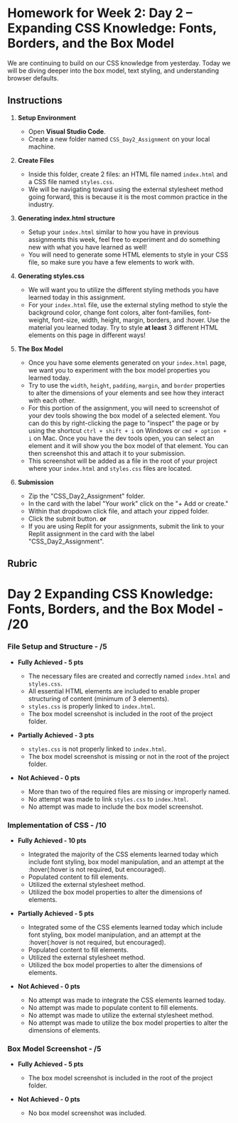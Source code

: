 # Homework for Week 2: Day 2 – Expanding CSS Knowledge: Fonts, Borders, and the Box Model

We are continuing to build on our CSS knowledge from yesterday. Today we will be diving deeper into the box model, text styling, and understanding browser defaults.

## Instructions

1. **Setup Environment**

   - Open **Visual Studio Code**.
   - Create a new folder named `CSS_Day2_Assignment` on your local machine.

2. **Create Files**

   - Inside this folder, create 2 files: an HTML file named `index.html` and a CSS file named `styles.css`.
   - We will be navigating toward using the external stylesheet method going forward, this is because it is the most common practice in the industry.

3. **Generating index.html structure**

    - Setup your `index.html` similar to how you have in previous assignments this week, feel free to experiment and do something new with what you have learned as well!
    - You will need to generate some HTML elements to style in your CSS file, so make sure you have a few elements to work with.

4. **Generating styles.css**

      - We will want you to utilize the different styling methods you have learned today in this assignment.
      - For your `index.html` file, use the external styling method to style the background color, change font colors, alter font-families, font-weight, font-size, width, height, margin, borders, and :hover. Use the material you learned today. Try to style **at least** 3 different HTML elements on this page in different ways!

5. **The Box Model**

      - Once you have some elements generated on your `index.html` page, we want you to experiment with the box model properties you learned today.
      - Try to use the `width`, `height`, `padding`, `margin`, and `border` properties to alter the dimensions of your elements and see how they interact with each other.
      - For this portion of the assignment, you will need to screenshot of your dev tools showing the box model of a selected element. You can do this by right-clicking the page to "inspect" the page or by using the shortcut `ctrl + shift + i` on Windows or `cmd + option + i` on Mac. Once you have the dev tools open, you can select an element and it will show you the box model of that element. You can then screenshot this and attach it to your submission.
      - This screenshot will be added as a file in the root of your project where your `index.html` and `styles.css` files are located.

6. **Submission**

    - Zip the "CSS_Day2_Assignment" folder.
    - In the card with the label "Your work" click on the "+ Add or create."
    - Within that dropdown click file, and attach your zipped folder.
    - Click the submit button.
      **or**
    - If you are using Replit for your assignments, submit the link to your Replit assignment in the card with the label "CSS_Day2_Assignment".

## Rubric

# Day 2 Expanding CSS Knowledge: Fonts, Borders, and the Box Model - /20

### File Setup and Structure - /5

- **Fully Achieved - 5 pts**
  - The necessary files are created and correctly named `index.html` and `styles.css`.
  - All essential HTML elements are included to enable proper structuring of content (minimum of 3 elements).
  - `styles.css` is properly linked to `index.html`.
  - The box model screenshot is included in the root of the project folder.

- **Partially Achieved - 3 pts**
  - `styles.css` is not properly linked to `index.html`.
  - The box model screenshot is missing or not in the root of the project folder.

- **Not Achieved - 0 pts**
  - More than two of the required files are missing or improperly named.
  - No attempt was made to link `styles.css` to `index.html`.
  - No attempt was made to include the box model screenshot.

### Implementation of CSS - /10

- **Fully Achieved - 10 pts**
  - Integrated the majority of the CSS elements learned today which include font styling, box model manipulation, and an attempt at the :hover(:hover is not required, but encouraged).
  - Populated content to fill elements.
  - Utilized the external stylesheet method.
  - Utilized the box model properties to alter the dimensions of elements.

- **Partially Achieved - 5 pts**
  - Integrated some of the CSS elements learned today which include font styling, box model manipulation, and an attempt at the :hover(:hover is not required, but encouraged).
  - Populated content to fill elements.
  - Utilized the external stylesheet method.
  - Utilized the box model properties to alter the dimensions of elements.

- **Not Achieved - 0 pts**
  - No attempt was made to integrate the CSS elements learned today.
  - No attempt was made to populate content to fill elements.
  - No attempt was made to utilize the external stylesheet method.
  - No attempt was made to utilize the box model properties to alter the dimensions of elements.

### Box Model Screenshot - /5

- **Fully Achieved - 5 pts**
  - The box model screenshot is included in the root of the project folder.

- **Not Achieved - 0 pts**
  - No box model screenshot was included.
